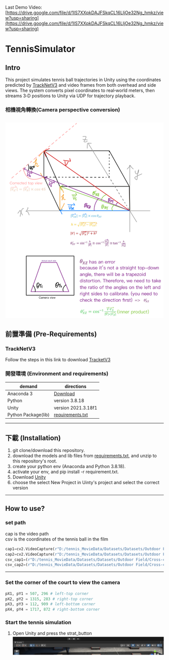 Last Demo Video: [https://drive.google.com/file/d/1IS7XXpkDAJFSkqCL16LljOe32Ng_hmkz/view?usp=sharing](https://drive.google.com/file/d/1IS7XXpkDAJFSkqCL16LljOe32Ng_hmkz/view?usp=sharing)
# TennisSimulator
## Intro

This project simulates tennis ball trajectories in Unity using the coordinates predicted by [TrackNetV3](https://github.com/alenzenx/TrackNetV3/tree/main) and video frames from both overhead and side views. The system converts pixel coordinates to real‑world meters, then streams 3‑D positions to Unity via UDP for trajectory playback.  
### 相機視角轉換(Camera perspective conversion) 
![GitHub图像](/Camera-perspective-conversion.png)
---

## 前置準備 (Pre‑Requirements)
### TrackNetV3
Follow the steps in this link to download [TracketV3](https://github.com/alenzenx/TrackNetV3/tree/main)
### 開發環境 (Environment and requirements)
| demand | directions |
| --- | --- |
| Anaconda 3 | [Download](https://www.anaconda.com/) |
| Python | version 3.8.18 |
| Unity | version 2021.3.18f1 |
| Python Package(lib) | [requirements.txt](/requirements.txt) |
---
## 下載 (Installation)
1. git clone/download this repository. 
2. download the models and lib files from [requirements.txt](/requirements.txt), and unzip to this repository's root. 
3. create your python env (Anaconda and Python 3.8.18). 
4. activate your env, and pip install -r requirement.txt.
5. Download [Unity](https://unity.com/download)
6. choose the select New Project in Uinty's project and select the correct version

---
## How to use?
### set path
cap is the video path  
csv is the coordinates of the tennis ball in the film  
```python
cap1=cv2.VideoCapture(r"D:/tennis_MovieData/Datasets/Datasets/Outdoor Field/Cross-court Shot/Side-View/TrackNet/OCS17_pred.mp4")
cap2=cv2.VideoCapture(r"D:/tennis_MovieData/Datasets/Datasets/Outdoor Field/Cross-court Shot/Top-View/TrackNet/OCT17_pred.mp4")
csv_cap1=(r"D:/tennis_MovieData/Datasets/Datasets/Outdoor Field/Cross-court Shot/Side-View/TrackNet/OCS17_ball.csv")
csv_cap2=(r"D:/tennis_MovieData/Datasets/Datasets/Outdoor Field/Cross-court Shot/Top-View/TrackNet/OCT17_ball.csv")

```
---
### Set the corner of the court to view the camera
```python
pX1, pY1 = 507, 296 # left-top corner
pX2, pY2 = 1315, 283 # right-top corner
pX3, pY3 = 112, 909 # left-bottom corner
pX4, pY4 = 1717, 872 # right-bottom corner
```
### Start the tennis simulation
1. Open Unity and press the strat_button  
![GitHub图像](/unity_screen.png)
